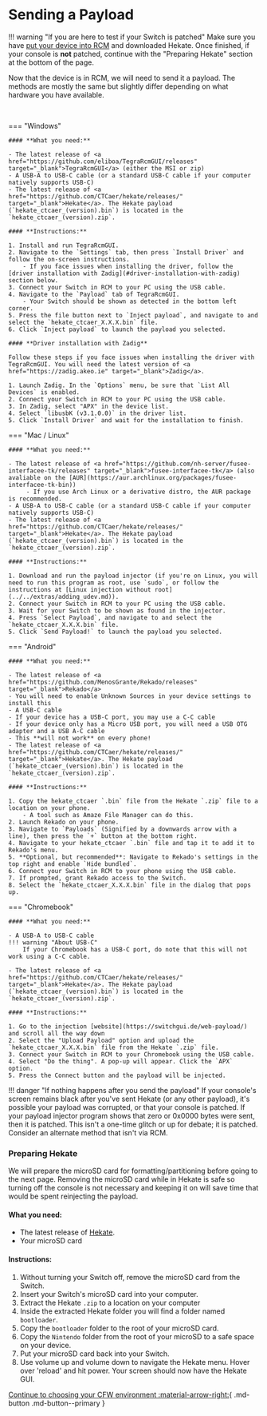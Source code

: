 

# Sending a Payload

!!! warning "If you are here to test if your Switch is patched"
    Make sure you have [put your device into RCM](entering_rcm.md) and downloaded Hekate. Once finished, if your console is **not** patched, continue with the "Preparing Hekate" section at the bottom of the page.


Now that the device is in RCM, we will need to send it a payload. The methods are mostly the same but slightly differ depending on what hardware you have available.

&nbsp;

=== "Windows"

    #### **What you need:**

    - The latest release of <a href="https://github.com/eliboa/TegraRcmGUI/releases" target="_blank">TegraRcmGUI</a> (either the MSI or zip)
    - A USB-A to USB-C cable (or a standard USB-C cable if your computer natively supports USB-C)
    - The latest release of <a href="https://github.com/CTCaer/hekate/releases/" target="_blank">Hekate</a>. The Hekate payload (`hekate_ctcaer_(version).bin`) is located in the `hekate_ctcaer_(version).zip`.

    #### **Instructions:**

    1. Install and run TegraRcmGUI.
    2. Navigate to the `Settings` tab, then press `Install Driver` and follow the on-screen instructions.
        - If you face issues when installing the driver, follow the [driver installation with Zadig](#driver-installation-with-zadig) section below.
    3. Connect your Switch in RCM to your PC using the USB cable.
    4. Navigate to the `Payload` tab of TegraRcmGUI.
        - Your Switch should be shown as detected in the bottom left corner.
    5. Press the file button next to `Inject payload`, and navigate to and select the `hekate_ctcaer_X.X.X.bin` file.
    6. Click `Inject payload` to launch the payload you selected.

    #### **Driver installation with Zadig**

    Follow these steps if you face issues when installing the driver with TegraRcmGUI. You will need the latest version of <a href="https://zadig.akeo.ie" target="_blank">Zadig</a>.

    1. Launch Zadig. In the `Options` menu, be sure that `List All Devices` is enabled.
    2. Connect your Switch in RCM to your PC using the USB cable.
    3. In Zadig, select "APX" in the device list.
    4. Select `libusbK (v3.1.0.0)` in the driver list.
    5. Click `Install Driver` and wait for the installation to finish.

=== "Mac / Linux"

    #### **What you need:**

    - The latest release of <a href="https://github.com/nh-server/fusee-interfacee-tk/releases" target="_blank">fusee-interfacee-tk</a> (also avaliable on the [AUR](https://aur.archlinux.org/packages/fusee-interfacee-tk-bin))
         - If you use Arch Linux or a derivative distro, the AUR package is recommended.
    - A USB-A to USB-C cable (or a standard USB-C cable if your computer natively supports USB-C)
    - The latest release of <a href="https://github.com/CTCaer/hekate/releases/" target="_blank">Hekate</a>. The Hekate payload (`hekate_ctcaer_(version).bin`) is located in the `hekate_ctcaer_(version).zip`.

    #### **Instructions:**

    1. Download and run the payload injector (if you're on Linux, you will need to run this program as root, use `sudo`, or follow the instructions at [Linux injection without root](../../extras/adding_udev.md)).
    2. Connect your Switch in RCM to your PC using the USB cable.
    3. Wait for your Switch to be shown as found in the injector.
    4. Press `Select Payload`, and navigate to and select the `hekate_ctcaer_X.X.X.bin` file.
    5. Click `Send Payload!` to launch the payload you selected.


=== "Android"

    #### **What you need:**

    - The latest release of <a href="https://github.com/MenosGrante/Rekado/releases" target="_blank">Rekado</a>
    - You will need to enable Unknown Sources in your device settings to install this
    - A USB-C cable
    - If your device has a USB-C port, you may use a C-C cable
    - If your device only has a Micro USB port, you will need a USB OTG adapter and a USB A-C cable
    - This **will not work** on every phone!
    - The latest release of <a href="https://github.com/CTCaer/hekate/releases/" target="_blank">Hekate</a>. The Hekate payload (`hekate_ctcaer_(version).bin`) is located in the `hekate_ctcaer_(version).zip`.

    #### **Instructions:**

    1. Copy the hekate_ctcaer `.bin` file from the Hekate `.zip` file to a location on your phone.
        - A tool such as Amaze File Manager can do this.
    2. Launch Rekado on your phone.
    3. Navigate to `Payloads` (Signified by a downwards arrow with a line), then press the `+` button at the bottom right.
    4. Navigate to your hekate_ctcaer `.bin` file and tap it to add it to Rekado's menu.
    5. **Optional, but recommended**: Navigate to Rekado's settings in the top right and enable `Hide bundled`.
    6. Connect your Switch in RCM to your phone using the USB cable.
    7. If prompted, grant Rekado access to the Switch.
    8. Select the `hekate_ctcaer_X.X.X.bin` file in the dialog that pops up.

=== "Chromebook"

    #### **What you need:**

    - A USB-A to USB-C cable
    !!! warning "About USB-C"
        If your Chromebook has a USB-C port, do note that this will not work using a C-C cable.

    - The latest release of <a href="https://github.com/CTCaer/hekate/releases/" target="_blank">Hekate</a>. The Hekate payload (`hekate_ctcaer_(version).bin`) is located in the `hekate_ctcaer_(version).zip`.

    #### **Instructions:**

    1. Go to the injection [website](https://switchgui.de/web-payload/) and scroll all the way down
    2. Select the "Upload Payload" option and upload the `hekate_ctcaer_X.X.X.bin` file from the Hekate `.zip` file.
    3. Connect your Switch in RCM to your Chromebook using the USB cable.
    4. Select "Do the thing". A pop-up will appear. Click the `APX` option.
    5. Press the Connect button and the payload will be injected.


!!! danger "If nothing happens after you send the payload"
    If your console's screen remains black after you've sent Hekate (or any other payload), it's possible your payload was corrupted, or that your console is patched.   If your payload injector program shows         that zero or 0x0000 bytes were sent, then it is patched. This isn't a one-time glitch or up for debate; it is patched. Consider an alternate method that isn't via RCM.

### **Preparing Hekate**
We will prepare the microSD card for formatting/partitioning before going to the next page. Removing the microSD card while in Hekate is safe so turning off the console is not necessary and keeping it on will save time that would be spent reinjecting the payload.

#### **What you need:**
- The latest release of <a href="https://github.com/CTCaer/hekate/releases/" target ="_blank">Hekate</a>.
- Your microSD card

#### **Instructions:**
1. Without turning your Switch off, remove the microSD card from the Switch.
2. Insert your Switch's microSD card into your computer.
3. Extract the Hekate `.zip` to a location on your computer
4. Inside the extracted Hekate folder you will find a folder named `bootloader`.
5. Copy the `bootloader` folder to the root of your microSD card.
6. Copy the `Nintendo` folder from the root of your microSD to a safe space on your device.
7. Put your microSD card back into your Switch.
8. Use volume up and volume down to navigate the Hekate menu. Hover over 'reload' and hit power. Your screen should now have the Hekate GUI.

[Continue to choosing your CFW environment :material-arrow-right:](../all/cfw_environment.md){ .md-button .md-button--primary }
